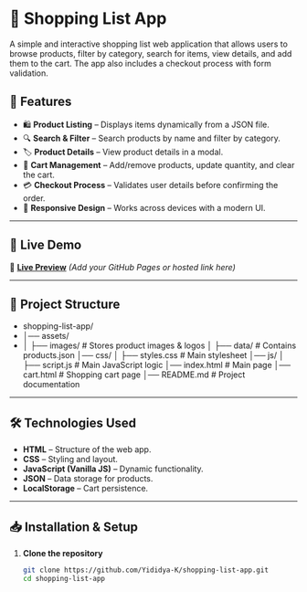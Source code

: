 # 🛒 Shopping List App

A simple and interactive shopping list web application that allows users to browse products, filter by category, search for items, view details, and add them to the cart. The app also includes a checkout process with form validation.

## 📌 Features

- 🛍️ **Product Listing** – Displays items dynamically from a JSON file.
- 🔍 **Search & Filter** – Search products by name and filter by category.
- 🏷️ **Product Details** – View product details in a modal.
- 🛒 **Cart Management** – Add/remove products, update quantity, and clear the cart.
- 💳 **Checkout Process** – Validates user details before confirming the order.
- 🎨 **Responsive Design** – Works across devices with a modern UI.

---

## 🚀 Live Demo

🔗 [**Live Preview**](#) _(Add your GitHub Pages or hosted link here)_

---

## 📂 Project Structure
 - shopping-list-app/
 - │── assets/
 - │ ├── images/ # Stores product images & logos
│ ├── data/ # Contains products.json
│── css/
│ ├── styles.css # Main stylesheet
│── js/
│ ├── script.js # Main JavaScript logic
│── index.html # Main page
│── cart.html # Shopping cart page
│── README.md # Project documentation
---

## 🛠️ Technologies Used

- **HTML** – Structure of the web app.
- **CSS** – Styling and layout.
- **JavaScript (Vanilla JS)** – Dynamic functionality.
- **JSON** – Data storage for products.
- **LocalStorage** – Cart persistence.

---

## 📥 Installation & Setup

1. **Clone the repository**  
   ```sh
   git clone https://github.com/Yididya-K/shopping-list-app.git
   cd shopping-list-app

